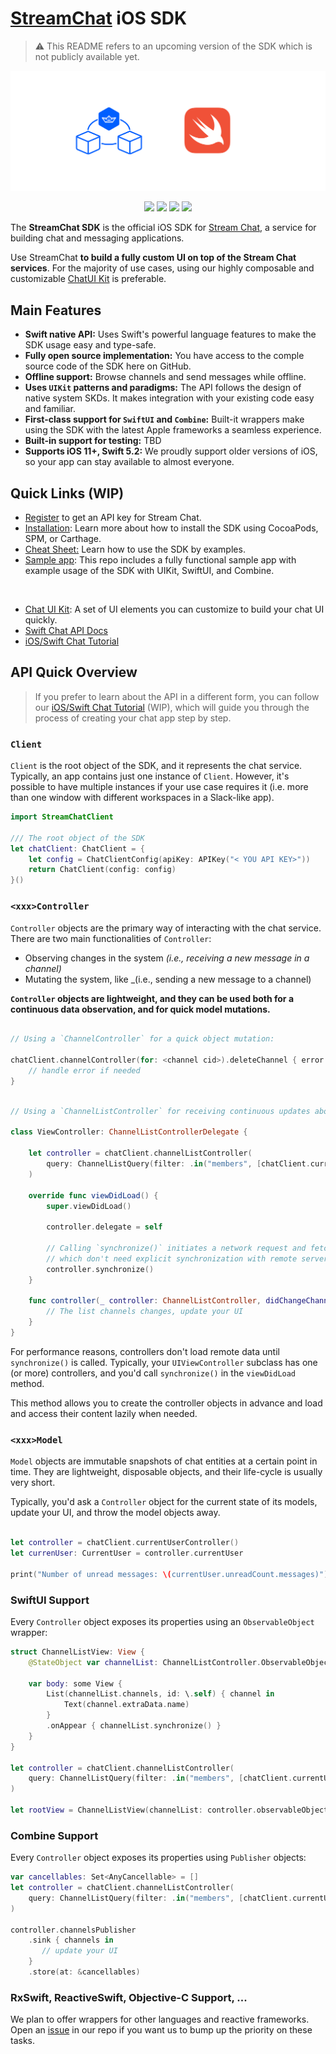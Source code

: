 # [StreamChat](https://getstream.io/chat/) iOS SDK 

> ⚠️ This README refers to an upcoming version of the SDK which is not publicly available yet.

<p align="center">
  <img src="https://github.com/GetStream/stream-chat-swift/blob/master_v3/Documentation/Assets/Low%20Level%20SDK.png"/>
</p>

<p align="center">
  <a href="https://cocoapods.org/pods/StreamChat"><img src="https://img.shields.io/cocoapods/v/StreamChat.svg" /></a>
  <a href="https://swift.org"><img src="https://img.shields.io/badge/Swift-5.2-orange.svg" /></a>
  <a href="https://github.com/GetStream/stream-chat-swift/actions"><img src="https://github.com/GetStream/stream-chat-swift/workflows/CI/badge.svg" /></a>
  <a href="https://codecov.io/gh/GetStream/stream-chat-swift"><img src="https://codecov.io/gh/GetStream/stream-chat-swift/branch/master/graph/badge.svg" /></a>
</p>

The **StreamChat SDK**  is the official iOS SDK for [Stream Chat](https://getstream.io/chat), a service for building chat and messaging applications.

Use StreamChat **to build a fully custom UI on top of the Stream Chat services**. For the majority of use cases, using our highly composable and customizable [ChatUI Kit](#mac-catalyst) is preferable.

## Main Features

- **Swift native API:** Uses Swift's powerful language features to make the SDK usage easy and type-safe.
- **Fully open source implementation:** You have access to the comple source code of the SDK here on GitHub.
- **Offline support:** Browse channels and send messages while offline.
- **Uses `UIKit` patterns and paradigms:** The API follows the design of native system SKDs. It makes integration with your existing code easy and familiar.
- **First-class support for `SwiftUI` and `Combine`:** Built-it wrappers make using the SDK with the latest Apple frameworks a seamless experience.
- **Built-in support for testing:** TBD
- **Supports iOS 11+, Swift 5.2:** We proudly support older versions of iOS, so your app can stay available to almost everyone.

## **Quick Links** (WIP)

* [Register](https://getstream.io/chat/trial/) to get an API key for Stream Chat.
* [Installation](https://github.com/GetStream/stream-chat-swift/blob/master_v3/Documentation/Installation.MD): Learn more about how to install the SDK using CocoaPods, SPM, or Carthage.
* [Cheat Sheet:](https://github.com/GetStream/stream-chat-swift/wiki/StreamChat-SDK-Cheat-Sheet) Learn how to use the SDK by examples.
* [Sample app](https://github.com/GetStream/stream-chat-swift/tree/master/Example): This repo includes a fully functional sample app with example usage of the SDK with UIKit, SwiftUI, and Combine.

&nbsp;

* [Chat UI Kit](https://getstream.io/chat/ui-kit/): A set of UI elements you can customize to build your chat UI quickly.
* [Swift Chat API Docs](https://getstream.io/chat/docs/swift/)
* [iOS/Swift Chat Tutorial](https://getstream.io/tutorials/ios-chat/)

## API Quick Overview

> If you prefer to learn about the API in a different form, you can follow our [iOS/Swift Chat Tutorial](https://getstream.io/tutorials/ios-chat/) (WIP), which will guide you through the process of creating your chat app step by step.

### `Client`

`Client` is the root object of the SDK, and it represents the chat service. Typically, an app contains just one instance of `Client`. However, it's possible to have multiple instances if your use case requires it (i.e. more than one window with different workspaces in a Slack-like app).
```swift
import StreamChatClient

/// The root object of the SDK
let chatClient: ChatClient = {
    let config = ChatClientConfig(apiKey: APIKey("< YOU API KEY>"))
    return ChatClient(config: config)
}()
```

### `<xxx>Controller`

`Controller` objects are the primary way of interacting with the chat service. There are two main functionalities of `Controller`:
  - Observing changes in the system _(i.e., receiving a new message in a channel)_
  - Mutating the system, like _(i.e., sending a new message to a channel)

**`Controller` objects are lightweight, and they can be used both for a continuous data observation, and for quick model mutations.**


```swift

// Using a `ChannelController` for a quick object mutation:

chatClient.channelController(for: <channel cid>).deleteChannel { error in 
    // handle error if needed
}

```

```swift

// Using a `ChannelListController` for receiving continuous updates about available channels:

class ViewController: ChannelListControllerDelegate {

    let controller = chatClient.channelListController(
        query: ChannelListQuery(filter: .in("members", [chatClient.currentUserId]))
    )

    override func viewDidLoad() {
        super.viewDidLoad()

        controller.delegate = self

        // Calling `synchronize()` initiates a network request and fetches the latest version of the data. Controllers
        // which don't need explicit synchronization with remote servers don't have the `synchronize()` method.
        controller.synchronize()
    }
    
    func controller(_ controller: ChannelListController, didChangeChannels changes: [ListChange<Channel>]) {
        // The list channels changes, update your UI
    }
}
```

For performance reasons, controllers don't load remote data until `synchronize()` is called. Typically, your `UIViewController` subclass has one (or more) controllers, and you'd call `synchronize()` in the `viewDidLoad` method.

This method allows you to create the controller objects in advance and load and access their content lazily when needed.

### `<xxx>Model`

`Model` objects are immutable snapshots of chat entities at a certain point in time. They are lightweight, disposable objects, and their life-cycle is usually very short. 

Typically, you'd ask a `Controller` object for the current state of its models, update your UI, and throw the model objects away.

```swift

let controller = chatClient.currentUserController()
let currenUser: CurrentUser = controller.currentUser

print("Number of unread messages: \(currentUser.unreadCount.messages)")

```

### SwiftUI Support

Every `Controller` object exposes its properties using an `ObservableObject` wrapper:

```swift
struct ChannelListView: View {
    @StateObject var channelList: ChannelListController.ObservableObject

    var body: some View {
        List(channelList.channels, id: \.self) { channel in
            Text(channel.extraData.name)
        }
        .onAppear { channelList.synchronize() }
    }
}

let controller = chatClient.channelListController(
    query: ChannelListQuery(filter: .in("members", [chatClient.currentUserId]))
)

let rootView = ChannelListView(channelList: controller.observableObject)
```

### Combine Support

Every `Controller` object exposes its properties using `Publisher` objects:

```swift
var cancellables: Set<AnyCancellable> = []
let controller = chatClient.channelListController(
    query: ChannelListQuery(filter: .in("members", [chatClient.currentUserId]))
)

controller.channelsPublisher
    .sink { channels in 
       // update your UI
    }
    .store(at: &cancellables)
```

### RxSwift, ReactiveSwift, Objective-C Support, ...

We plan to offer wrappers for other languages and reactive frameworks. Open an [issue](https://github.com/GetStream/stream-chat-swift/issues) in our repo if you want us to bump up the priority on these tasks.
